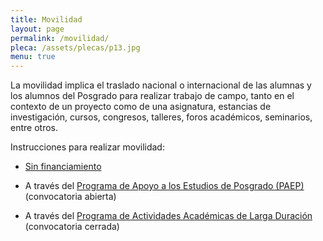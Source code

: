 ```yaml
---
title: Movilidad
layout: page
permalink: /movilidad/
pleca: /assets/plecas/p13.jpg
menu: true
---
```



La movilidad implica el traslado nacional o internacional de las alumnas y los alumnos del Posgrado 
para realizar trabajo de campo, tanto en el contexto de un proyecto como de una asignatura, estancias 
de investigación, cursos, congresos, talleres, foros académicos, seminarios, entre otros. 

Instrucciones para realizar movilidad:

 - [Sin financiamiento](/movilidad/sin-financiamiento/)

 - A través del [Programa de Apoyo a los Estudios de Posgrado (PAEP)](/movilidad/paep/) (convocatoria abierta)

 - A través del [Programa de Actividades Académicas de Larga Duración](/movilidad/larga-duracion/) (convocatoria cerrada)
